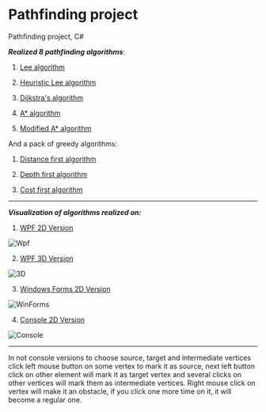 # Pathfinding project
 Pathfinding project, C#
 
 **_Realized 8 pathfinding algorithms_**:
 
 1. [Lee algorithm](https://github.com/IliaGodlevsky/PathFinding/blob/master/PathFind/Algorithm/Algorithm.Algos/Algos/LeeAlgorithm.cs)

 2. [Heuristic Lee algorithm](https://github.com/IliaGodlevsky/PathFinding/blob/master/PathFind/Algorithm/Algorithm.Algos/Algos/BestFirstLeeAlgorithm.cs)
 
 3. [Dijkstra's algorithm](https://github.com/IliaGodlevsky/PathFinding/blob/master/PathFind/Algorithm/Algorithm.Algos/Algos/DijkstraAlgorithm.cs)
 
 4. [A* algorithm](https://github.com/IliaGodlevsky/PathFinding/blob/master/PathFind/Algorithm/Algorithm.Algos/Algos/AStarAlgorithm.cs)

 5. [Modified A* algorithm](https://github.com/IliaGodlevsky/PathFinding/blob/master/PathFind/Algorithm/Algorithm.Algos/Algos/AStarModified.cs)

 And a pack of greedy algorithms:
 
 1. [Distance first algorithm](https://github.com/IliaGodlevsky/PathFinding/blob/master/PathFind/Algorithm/Algorithm.Algos/Algos/DistanceFirstAlgorithm.cs)

 2. [Depth first algorithm](https://github.com/IliaGodlevsky/PathFinding/blob/master/PathFind/Algorithm/Algorithm.Algos/Algos/DepthFirstAlgorithm.cs)

 3. [Cost first algorithm](https://github.com/IliaGodlevsky/PathFinding/blob/master/PathFind/Algorithm/Algorithm.Algos/Algos/CostGreedyAlgorithm.cs)
 
 ***
 
 **_Visualization of algorithms realized on:_**
  
 1. [WPF 2D Version](https://github.com/IliaGodlevsky/PathFinding/tree/master/PathFind/Apps/WPFVersion)
 
 ![Wpf](https://github.com/IliaGodlevsky/PathFinding/blob/master/PathFind/img/Wpf.jpg)

 2. [WPF 3D Version](https://github.com/IliaGodlevsky/PathFinding/tree/master/PathFind/Apps/WPFVersion3D)
 
 ![3D](https://github.com/IliaGodlevsky/PathFinding/blob/master/PathFind/img/Wpf3D.jpg)
 
 3. [Windows Forms 2D Version](https://github.com/IliaGodlevsky/PathFinding/tree/master/PathFind/Apps/WindowsFormsVersion)
 
 ![WinForms](https://github.com/IliaGodlevsky/PathFinding/blob/master/PathFind/img/WinFormsVersion.jpg)
 
 4. [Console 2D Version](https://github.com/IliaGodlevsky/PathFinding/tree/master/PathFind/Apps/ConsoleVersion)
 
 ![Console](https://github.com/IliaGodlevsky/PathFinding/blob/master/PathFind/img/ConsoleVersion.jpg)

 
 ***
 
In not console versions to choose source, target and intermediate vertices click left mouse button on some vertex to mark it as source, next left button click on other element will mark it as target vertex and several clicks on other vertices will mark them as intermediate vertices. Right mouse click on vertex will make it an obstacle, if you click one more time on it, it will become a regular one.
